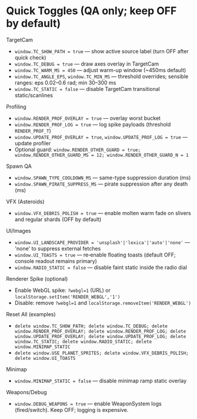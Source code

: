# Quick Toggles (QA only; keep OFF by default)

TargetCam
- `window.TC_SHOW_PATH = true` — show active source label (turn OFF after quick check)
- `window.TC_DEBUG = true` — draw axes overlay in TargetCam
- `window.TC_WARM_MS = 450` — adjust warm-up window (~450ms default)
- `window.TC_ANGLE_EPS`, `window.TC_MIN_MS` — threshold overrides; sensible ranges: eps 0.02–0.6 rad; min 30–300 ms
- `window.TC_STATIC = false` — disable TargetCam transitional static/scanlines

Profiling
- `window.RENDER_PROF_OVERLAY = true` — overlay worst bucket
- `window.RENDER_PROF_LOG = true` — log spike payloads (threshold `RENDER_PROF_T`)
- `window.UPDATE_PROF_OVERLAY = true`, `window.UPDATE_PROF_LOG = true` — update profiler
- Optional guard: `window.RENDER_OTHER_GUARD = true; window.RENDER_OTHER_GUARD_MS = 12; window.RENDER_OTHER_GUARD_N = 1`

Spawn QA
- `window.SPAWN_TYPE_COOLDOWN_MS` — same-type suppression duration (ms)
- `window.SPAWN_PIRATE_SUPPRESS_MS` — pirate suppression after any death (ms)

VFX (Asteroids)
- `window.VFX_DEBRIS_POLISH = true` — enable molten warm fade on slivers and regular shards (OFF by default)

UI/Images
- `window.UI_LANDSCAPE_PROVIDER = 'unsplash'|'lexica'|'auto'|'none'` — 'none' to suppress external fetches
- `window.UI_TOASTS = true` — re‑enable floating toasts (default OFF; console readout remains primary)
- `window.RADIO_STATIC = false` — disable faint static inside the radio dial

Renderer Spike (optional)
- Enable WebGL spike: `?webgl=1` (URL) or `localStorage.setItem('RENDER_WEBGL','1')`
- Disable: remove `?webgl=1` and `localStorage.removeItem('RENDER_WEBGL')`

Reset All (examples)
- `delete window.TC_SHOW_PATH; delete window.TC_DEBUG; delete window.RENDER_PROF_OVERLAY; delete window.RENDER_PROF_LOG; delete window.UPDATE_PROF_OVERLAY; delete window.UPDATE_PROF_LOG; delete window.TC_STATIC; delete window.RADIO_STATIC; delete window.MINIMAP_STATIC`
 - `delete window.USE_PLANET_SPRITES; delete window.VFX_DEBRIS_POLISH; delete window.UI_TOASTS`

Minimap
- `window.MINIMAP_STATIC = false` — disable minimap ramp static overlay

Weapons/Debug
- `window.DEBUG_WEAPONS = true` — enable WeaponSystem logs (fired/switch). Keep OFF; logging is expensive.
